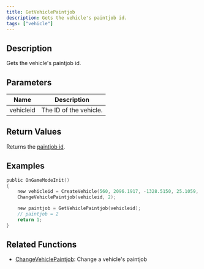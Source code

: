 ```yaml
---
title: GetVehiclePaintjob
description: Gets the vehicle's paintjob id.
tags: ["vehicle"]
---
```


<VersionWarn version='omp v1.1.0.2612' />

## Description

Gets the vehicle's paintjob id.

## Parameters

| Name      | Description            |
|-----------|------------------------|
| vehicleid | The ID of the vehicle. |

## Return Values

Returns the [paintjob id](../resources/paintjobs).

## Examples

```c
public OnGameModeInit()
{
    new vehicleid = CreateVehicle(560, 2096.1917, -1328.5150, 25.1059, 0.0000, 6, 0, 100);
    ChangeVehiclePaintjob(vehicleid, 2);

    new paintjob = GetVehiclePaintjob(vehicleid);
    // paintjob = 2
    return 1;
}
```

## Related Functions

- [ChangeVehiclePaintjob](ChangeVehiclePaintjob): Change a vehicle's paintjob
